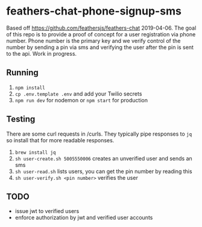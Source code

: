 # feathers-chat-phone-signup-sms

Based off https://github.com/feathersjs/feathers-chat 2019-04-06.
The goal of this repo is to provide a proof of concept for a user registration
via phone number. Phone number is the primary key and we verify control of the
number by sending a pin via sms and verifying the user after the pin is sent to
the api. Work in progress.

## Running

1. `npm install`
1. `cp .env.template .env` and add your Twilio secrets
1. `npm run dev` for nodemon or `npm start` for production

## Testing

There are some curl requests in /curls. They typically pipe responses to `jq` so
install that for more readable responses.

1. `brew install jq`
1. `sh user-create.sh 5005550006` creates an unverified user and sends an sms
1. `sh user-read.sh` lists users, you can get the pin number by reading this
1. `sh user-verify.sh <pin number>` verifies the user

## TODO

* issue jwt to verified users
* enforce authorization by jwt and verified user accounts

